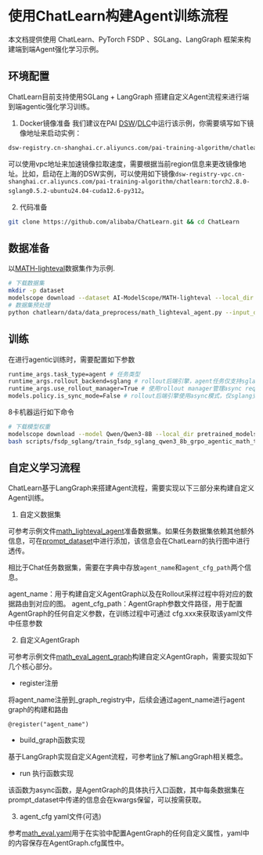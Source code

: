 # 使用ChatLearn构建Agent训练流程

本文档提供使用 ChatLearn、PyTorch FSDP 、SGLang、LangGraph 框架来构建端到端Agent强化学习示例。

## 环境配置

ChatLearn目前支持使用SGLang + LangGraph 搭建自定义Agent流程来进行端到端agentic强化学习训练。

1. Docker镜像准备
我们建议在PAI [DSW](https://help.aliyun.com/zh/pai/user-guide/create-and-manage-dsw-instances/)/[DLC](https://help.aliyun.com/zh/pai/user-guide/create-a-training-task?spm=a2c4g.11186623.help-menu-30347.d_3_3_5_5.2dfb1925l3QjwG)中运行该示例，你需要填写如下镜像地址来启动实例：
```bash
dsw-registry.cn-shanghai.cr.aliyuncs.com/pai-training-algorithm/chatlearn:torch2.8.0-sglang0.5.2-ubuntu24.04-cuda12.6-py312
```

可以使用vpc地址来加速镜像拉取速度，需要根据当前region信息来更改镜像地址。比如，启动在上海的DSW实例，可以使用如下镜像`dsw-registry-vpc.cn-shanghai.cr.aliyuncs.com/pai-training-algorithm/chatlearn:torch2.8.0-sglang0.5.2-ubuntu24.04-cuda12.6-py312`。

2. 代码准备

```bash
git clone https://github.com/alibaba/ChatLearn.git && cd ChatLearn
```

## 数据准备
以[MATH-lighteval](https://www.modelscope.cn/datasets/AI-ModelScope/MATH-lighteval)数据集作为示例.
```bash
# 下载数据集
mkdir -p dataset
modelscope download --dataset AI-ModelScope/MATH-lighteval --local_dir dataset/MATH-lighteval
# 数据集预处理
python chatlearn/data/data_preprocess/math_lighteval_agent.py --input_dir dataset/MATH-lighteval --local_dir dataset/MATH-lighteval
```

## 训练

在进行agentic训练时，需要配置如下参数

```bash
runtime_args.task_type=agent # 任务类型
runtime_args.rollout_backend=sglang # rollout后端引擎，agent任务仅支持sglang
runtime_args.use_rollout_manager=True # 使用rollout manager管理async request
models.policy.is_sync_mode=False # rollout后端引擎使用async模式，仅sglang支持
```

8卡机器运行如下命令
```bash
# 下载模型权重
modelscope download --model Qwen/Qwen3-8B --local_dir pretrained_models/Qwen3-8B
bash scripts/fsdp_sglang/train_fsdp_sglang_qwen3_8b_grpo_agentic_math_task.sh
```

## 自定义学习流程

ChatLearn基于LangGraph来搭建Agent流程，需要实现以下三部分来构建自定义Agent训练。

1. 自定义数据集

可参考示例文件[math_lighteval_agent](../../../chatlearn/data/data_preprocess/math_lighteval_agent.py)准备数据集。如果任务数据集依赖其他额外信息，可在[prompt_dataset](../../../chatlearn/data/prompt_dataset.py)中进行添加，该信息会在ChatLearn的执行图中进行透传。

相比于Chat任务数据集，需要在字典中存放`agent_name`和`agent_cfg_path`两个信息。

agent_name：用于构建自定义AgentGraph以及在Rollout采样过程中将对应的数据路由到对应的图。
agent_cfg_path：AgentGraph参数文件路径，用于配置AgentGraph的任何自定义参数，在训练过程中可通过 cfg.xxx来获取该yaml文件中任意参数

2. 自定义AgentGraph

可参考示例文件[math_eval_agent_graph](../../../chatlearn/models/agent/examples/math_eval_agent_graph.py)构建自定义AgentGraph，需要实现如下几个核心部分。

- register注册

将agent_name注册到_graph_registry中，后续会通过agent_name进行agent graph的构建和路由
```
@register("agent_name")
```

- build_graph函数实现

基于LangGraph实现自定义Agent流程，可参考[link](https://langchain-ai.github.io/langgraph/concepts/why-langgraph/)了解LangGraph相关概念。

- run 执行函数实现

该函数为async函数，是AgentGraph的具体执行入口函数，其中每条数据集在prompt_dataset中传递的信息会在kwargs保留，可以按需获取。


3. agent_cfg yaml文件(可选)

参考[math_eval.yaml](../../../template/agent/math_eval.yaml)用于在实验中配置AgentGraph的任何自定义属性，yaml中的内容保存在AgentGraph.cfg属性中。
